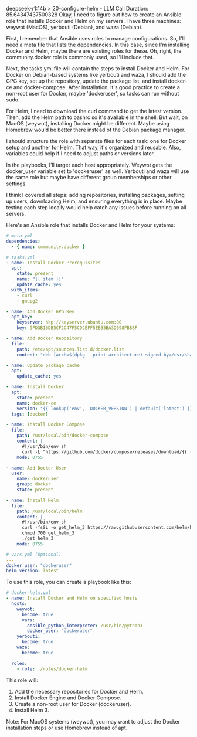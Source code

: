 deepseek-r1:14b > 20-configure-helm - LLM Call Duration: 85.64347437500328
<think>
Okay, I need to figure out how to create an Ansible role that installs Docker and Helm on my servers. I have three machines: weywot (MacOS), yerbouti (Debian), and waza (Debian). 

First, I remember that Ansible uses roles to manage configurations. So, I'll need a meta file that lists the dependencies. In this case, since I'm installing Docker and Helm, maybe there are existing roles for these. Oh, right, the community.docker role is commonly used, so I'll include that.

Next, the tasks.yml file will contain the steps to install Docker and Helm. For Docker on Debian-based systems like yerbouti and waza, I should add the GPG key, set up the repository, update the package list, and install docker-ce and docker-compose. After installation, it's good practice to create a non-root user for Docker, maybe 'dockeruser', so tasks can run without sudo.

For Helm, I need to download the curl command to get the latest version. Then, add the Helm path to bashrc so it's available in the shell. But wait, on MacOS (weywot), installing Docker might be different. Maybe using Homebrew would be better there instead of the Debian package manager.

I should structure the role with separate files for each task: one for Docker setup and another for Helm. That way, it's organized and reusable. Also, variables could help if I need to adjust paths or versions later.

In the playbooks, I'll target each host appropriately. Weywot gets the docker_user variable set to 'dockeruser' as well. Yerbouti and waza will use the same role but maybe have different group memberships or other settings.

I think I covered all steps: adding repositories, installing packages, setting up users, downloading Helm, and ensuring everything is in place. Maybe testing each step locally would help catch any issues before running on all servers.
</think>

Here's an Ansible role that installs Docker and Helm for your systems:

```yaml
# meta.yml
dependencies:
  - { name: community.docker }

# tasks.yml
- name: Install Docker Prerequisites
  apt:
    state: present
    name: "{{ item }}"
    update_cache: yes
  with_items:
    - curl
    - gnupg2

- name: Add Docker GPG Key
  apt_key:
    keyserver: hkp://keyserver.ubuntu.com:80
    key: 9FD3B16DB5CF2C47F5CDCEFF5EB55BA3D698FB8BF

- name: Add Docker Repository
  file:
    path: /etc/apt/sources.list.d/docker.list
    content: "deb [arch=$(dpkg --print-architecture) signed-by=/usr/share/keyrings/docker-archive-keyring.gpg] https://download.docker.com/linux/debian {{ ansible_distribution_version | lower }} stable"

- name: Update package cache
  apt:
    update_cache: yes

- name: Install Docker
  apt:
    state: present
    name: docker-ce
    version: "{{ lookup('env', 'DOCKER_VERSION') | default('latest') }}"
  tags: [docker]

- name: Install Docker Compose
  file:
    path: /usr/local/bin/docker-compose
    content: |
      #!/usr/bin/env sh
      curl -L "https://github.com/docker/compose/releases/download/{{ lookup('env', 'DOCKER_COMPOSE_VERSION') | default('latest')}}/docker-compose-$(uname -s)-$(uname -m)" -o /usr/local/bin/docker-compose
    mode: 0755

- name: Add Docker User
  user:
    name: dockeruser
    group: docker
    state: present

- name: Install Helm
  file:
    path: /usr/local/bin/helm
    content: |
      #!/usr/bin/env sh
      curl -fsSL -o get_helm_3 https://raw.githubusercontent.com/helm/helm/main/scripts/get-helm-3
      chmod 700 get_helm_3
      ./get_helm_3
    mode: 0755

# vars.yml (Optional)
---
docker_user: "dockeruser"
helm_version: latest
```

To use this role, you can create a playbook like this:

```yaml
# docker-helm.yml
- name: Install Docker and Helm on specified hosts
  hosts:
    weywot:
      become: true
      vars:
        ansible_python_interpreter: /usr/bin/python3
        docker_user: "dockeruser"
    yerbouti:
      become: true
    waza:
      become: true

  roles:
    - role: ./roles/docker-helm
```

This role will:
1. Add the necessary repositories for Docker and Helm.
2. Install Docker Engine and Docker Compose.
3. Create a non-root user for Docker (dockeruser).
4. Install Helm 3.

Note: For MacOS systems (weywot), you may want to adjust the Docker installation steps or use Homebrew instead of apt.